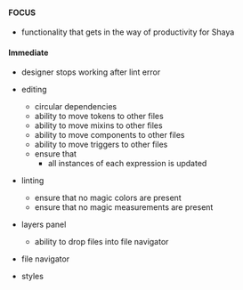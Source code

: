 #### FOCUS

- functionality that gets in the way of productivity for Shaya

#### Immediate

- designer stops working after lint error

- editing

  - circular dependencies
  - ability to move tokens to other files
  - ability to move mixins to other files
  - ability to move components to other files
  - ability to move triggers to other files
  - ensure that
    - all instances of each expression is updated

- linting

  - ensure that no magic colors are present
  - ensure that no magic measurements are present

- layers panel

  - ability to drop files into file navigator

- file navigator

- styles
